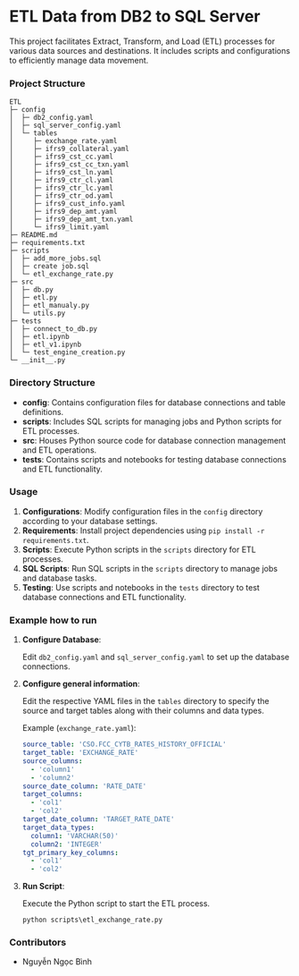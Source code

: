 # ETL Data from DB2 to SQL Server

This project facilitates Extract, Transform, and Load (ETL) processes for various data sources and destinations. It includes scripts and configurations to efficiently manage data movement.

### Project Structure

```
ETL
├─ config
│  ├─ db2_config.yaml
│  ├─ sql_server_config.yaml
│  └─ tables
│     ├─ exchange_rate.yaml
│     ├─ ifrs9_collateral.yaml
│     ├─ ifrs9_cst_cc.yaml
│     ├─ ifrs9_cst_cc_txn.yaml
│     ├─ ifrs9_cst_ln.yaml
│     ├─ ifrs9_ctr_cl.yaml
│     ├─ ifrs9_ctr_lc.yaml
│     ├─ ifrs9_ctr_od.yaml
│     ├─ ifrs9_cust_info.yaml
│     ├─ ifrs9_dep_amt.yaml
│     ├─ ifrs9_dep_amt_txn.yaml
│     └─ ifrs9_limit.yaml
├─ README.md
├─ requirements.txt
├─ scripts
│  ├─ add_more_jobs.sql
│  ├─ create job.sql
│  └─ etl_exchange_rate.py
├─ src
│  ├─ db.py
│  ├─ etl.py
│  ├─ etl_manualy.py
│  └─ utils.py
├─ tests
│  ├─ connect_to_db.py
│  ├─ etl.ipynb
│  ├─ etl_v1.ipynb
│  └─ test_engine_creation.py
└─ __init__.py
```

### Directory Structure

- **config**: Contains configuration files for database connections and table definitions.
- **scripts**: Includes SQL scripts for managing jobs and Python scripts for ETL processes.
- **src**: Houses Python source code for database connection management and ETL operations.
- **tests**: Contains scripts and notebooks for testing database connections and ETL functionality.

### Usage

1. **Configurations**: Modify configuration files in the `config` directory according to your database settings.
2. **Requirements**: Install project dependencies using `pip install -r requirements.txt`.
3. **Scripts**: Execute Python scripts in the `scripts` directory for ETL processes.
4. **SQL Scripts**: Run SQL scripts in the `scripts` directory to manage jobs and database tasks.
5. **Testing**: Use scripts and notebooks in the `tests` directory to test database connections and ETL functionality.

### Example how to run

1. **Configure Database**:

    Edit `db2_config.yaml` and `sql_server_config.yaml` to set up the database connections.

2. **Configure general information**:

    Edit the respective YAML files in the `tables` directory to specify the source and target tables along with their columns and data types.

    Example (`exchange_rate.yaml`):

    ```yaml
    source_table: 'CSO.FCC_CYTB_RATES_HISTORY_OFFICIAL'
    target_table: 'EXCHANGE_RATE'
    source_columns:
      - 'column1'
      - 'column2'
    source_date_column: 'RATE_DATE'
    target_columns:
      - 'col1'
      - 'col2'
    target_date_column: 'TARGET_RATE_DATE'
    target_data_types:
      column1: 'VARCHAR(50)'
      column2: 'INTEGER'
    tgt_primary_key_columns:
      - 'col1'
      - 'col2'
    ```

3. **Run Script**:

    Execute the Python script to start the ETL process.

    ```
    python scripts\etl_exchange_rate.py
    ```

### Contributors

- Nguyễn Ngọc Bình
